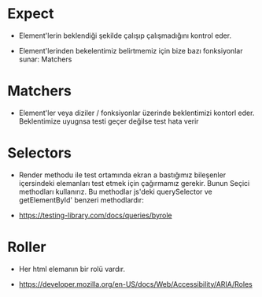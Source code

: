 # Expect

- Element'lerin beklendiği şekilde çalışıp çalışmadığını kontrol eder.

- Element'lerinden bekelentimiz belirtmemiz için bize bazı fonksiyonlar sunar: Matchers

# Matchers

- Element'ler veya diziler / fonksiyonlar üzerinde beklentimizi kontorl eder. Beklentimize uyugnsa testi geçer değilse test hata verir

# Selectors

- Render methodu ile test ortamında ekran a bastığımız bileşenler içersindeki elemanları test etmek için çağırmamız gerekir. Bunun Seçici methodları kullanırız. Bu methodlar js'deki querySelector ve getElementById' benzeri methodlardır:

- https://testing-library.com/docs/queries/byrole

# Roller

- Her html elemanın bir rolü vardır.

- https://developer.mozilla.org/en-US/docs/Web/Accessibility/ARIA/Roles
